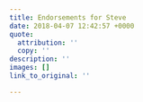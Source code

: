 ```yaml
---
title: Endorsements for Steve
date: 2018-04-07 12:42:57 +0000
quote:
  attribution: ''
  copy: ''
description: ''
images: []
link_to_original: ''

---
```


